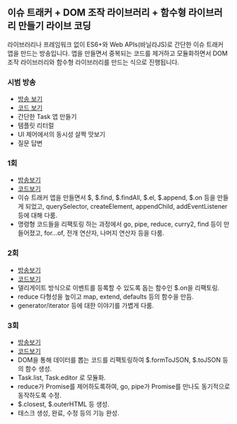 ## 이슈 트래커 + DOM 조작 라이브러리 + 함수형 라이브러리 만들기 라이브 코딩

라이브러리나 프레임워크 없이 ES6+와 Web APIs(바닐라JS)로 간단한 이슈 트래커 앱을 만드는 방송입니다. 앱을 만들면서 중복되는 코드를 제거하고 모듈화하면서 DOM 조작 라이브러리와 함수형 라이브러리를 만드는 식으로 진행됩니다.

### 시범 방송
 - [방송 보기](https://www.youtube.com/watch?v=JVYgl7Gyeoc)
 - [코드 보기](https://github.com/Functional-JavaScript/FunctionalES/tree/master/articles/ES6%2C%20%ED%95%A8%EC%88%98%ED%98%95%20%ED%94%84%EB%A1%9C%EA%B7%B8%EB%9E%98%EB%B0%8D%2C%20%EB%B9%84%EB%8F%99%EA%B8%B0%2C%20%EB%8F%99%EC%8B%9C%EC%84%B1%20%ED%94%84%EB%A1%9C%EA%B7%B8%EB%9E%98%EB%B0%8D/html/%EB%B6%80%EB%A1%9D.%20%ED%83%9C%EC%8A%A4%ED%81%AC%20%EC%95%B1)
 - 간단한 Task 앱 만들기
 - 템플릿 리터럴
 - UI 제어에서의 동시성 살짝 맛보기
 - 질문 답변

### 1회
 - [방송보기](https://www.youtube.com/watch?v=3SEQdmF9psY)
 - [코드보기](https://github.com/indongyoo/issue-tracker-prototype/tree/master/1)
 - 이슈 트래커 앱을 만들면서 $, $.find, $.findAll, $.el, $.append, $.on 등을 만들게 되었고, querySelector, createElement, appendChild, addEventListener 등에 대해 다룸.
 - 명령형 코드들을 리팩토링 하는 과정에서 go, pipe, reduce, curry2, find 등이 만들어졌고, for...of, 전개 연산자, 나머지 연산자 등을 다룸.

### 2회
 - [방송보기](https://www.youtube.com/watch?v=fWCzkdbs-sw)
 - [코드보기](https://github.com/indongyoo/issue-tracker-prototype/tree/master/2)
 - 델리게이트 방식으로 이벤트를 등록할 수 있도록 돕는 함수인 $.on을 리팩토링.
 - reduce 다형성을 높이고 map, extend, defaults 등의 함수을 만듬.
 - generator/iterator 등에 대한 이야기를 가볍게 다룸.

### 3회
 - [방송보기](https://www.youtube.com/watch?v=57q407uCArA)
 - [코드보기](https://github.com/indongyoo/issue-tracker-prototype/tree/master/3)
 - DOM을 통해 데이터를 뽑는 코드를 리팩토링하여 $.formToJSON, $.toJSON 등의 함수 생성.
 - Task.list, Task.editor 로 모듈화.
 - reduce가 Promise를 제어하도록하여, go, pipe가 Promise를 만나도 동기적으로 동작하도록 수정.
 - $.closest, $.outerHTML 등 생성.
 - 태스크 생성, 완료, 수정 등의 기능 완성.
